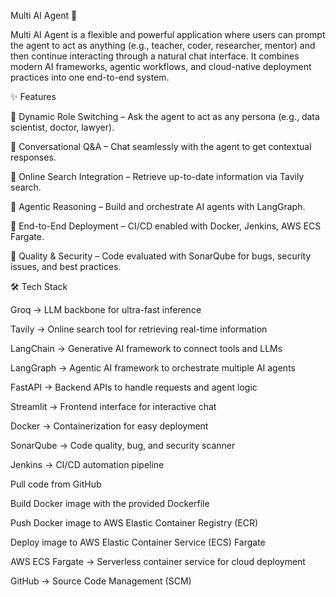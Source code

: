 Multi AI Agent 🚀

Multi AI Agent is a flexible and powerful application where users can prompt the agent to act as anything (e.g., teacher, coder, researcher, mentor) and then continue interacting through a natural chat interface.
It combines modern AI frameworks, agentic workflows, and cloud-native deployment practices into one end-to-end system.

✨ Features

🔹 Dynamic Role Switching – Ask the agent to act as any persona (e.g., data scientist, doctor, lawyer).

🔹 Conversational Q&A – Chat seamlessly with the agent to get contextual responses.

🔹 Online Search Integration – Retrieve up-to-date information via Tavily search.

🔹 Agentic Reasoning – Build and orchestrate AI agents with LangGraph.

🔹 End-to-End Deployment – CI/CD enabled with Docker, Jenkins, AWS ECS Fargate.

🔹 Quality & Security – Code evaluated with SonarQube for bugs, security issues, and best practices.

🛠️ Tech Stack

Groq → LLM backbone for ultra-fast inference

Tavily → Online search tool for retrieving real-time information

LangChain → Generative AI framework to connect tools and LLMs

LangGraph → Agentic AI framework to orchestrate multiple AI agents

FastAPI → Backend APIs to handle requests and agent logic

Streamlit → Frontend interface for interactive chat

Docker → Containerization for easy deployment

SonarQube → Code quality, bug, and security scanner

Jenkins → CI/CD automation pipeline

Pull code from GitHub

Build Docker image with the provided Dockerfile

Push Docker image to AWS Elastic Container Registry (ECR)

Deploy image to AWS Elastic Container Service (ECS) Fargate

AWS ECS Fargate → Serverless container service for cloud deployment

GitHub → Source Code Management (SCM)

